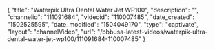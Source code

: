 {
    "title": "Waterpik Ultra Dental Water Jet WP100",
    "description": "",
    "channelid": "111091684",
    "videoid": "110007485",
    "date_created": "1502525595",
    "date_modified": "1504049170",
    "type": "captivate",
    "layout": "channelVideo",
    "url": "\/bbbusa-latest-videos\/waterpik-ultra-dental-water-jet-wp100\/111091684-110007485"
}